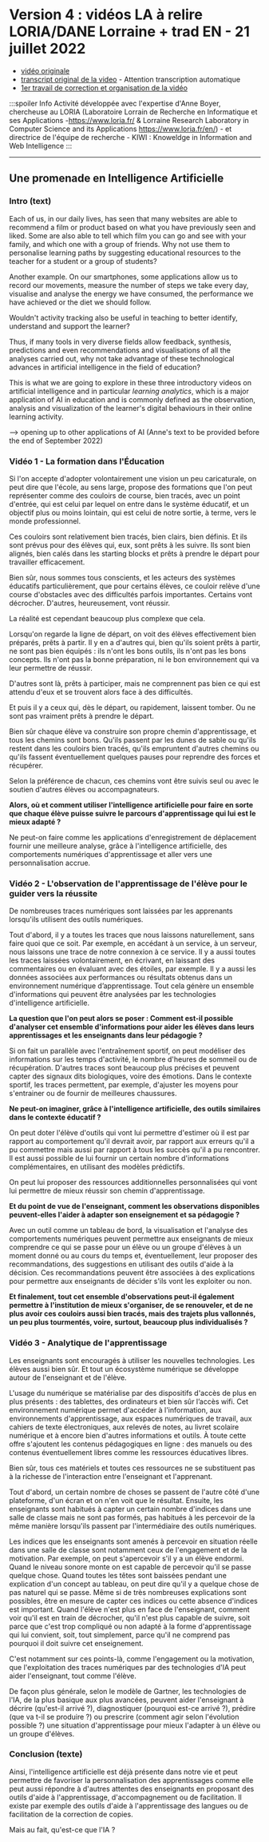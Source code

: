# Version 4 : vidéos LA à relire LORIA/DANE Lorraine + trad EN - 21 juillet 2022

- [vidéo originale](https://numavenir.com/levaluation-et-la-differenciation-pedagogique-par-le-numerique/)
- [transcript original de la video](https://notes.inria.fr/Sfc1e2RXTaGm0jqYmuh5gw) - Attention transcription automatique
- [1er travail de correction et organisation de la vidéo](https://notes.inria.fr/pC01ya18SuyEbl7UYqNrcw#)


:::spoiler Info
Activité développée avec l'expertise d'Anne Boyer, chercheuse au LORIA (Laboratoire Lorrain de Recherche en Informatique et ses Applications -https://www.loria.fr/  & Lorraine Research Laboratory in Computer Science and its Applications https://www.loria.fr/en/) - et directrice de l'équipe de recherche - KIWI : Knoweldge in Information and Web Intelligence
:::

-----------
## Une promenade en Intelligence Artificielle


### Intro (text)
Each of us, in our daily lives, has seen that many websites are able to recommend a film or product based on what you have previously seen and liked. Some are also able to tell which film you can go and see with your family, and which one with a group of friends.
Why not use them to personalise learning paths by suggesting educational resources to the teacher for a student or a group of students?

Another example. On our smartphones, some applications allow us to record our movements, measure the number of steps we take every day, visualise and analyse the energy we have consumed, the performance we have achieved or the diet we should follow.

Wouldn't activity tracking also be useful in teaching to better identify, understand and support the learner?

Thus, if many tools in very diverse fields allow feedback, synthesis, predictions and even recommendations and visualisations of all the analyses carried out, why not take advantage of these technological advances in artificial intelligence in the field of education?

This is what we are going to explore in these three introductory videos on artificial intelligence and in particular _learning analytics_, which is a major application of AI in education and is commonly defined as the observation, analysis and visualization of the learner's digital behaviours in their online learning activity.

--> opening up to other applications of AI (Anne's text to be provided before the end of September 2022)


### Vidéo 1 - La formation dans l'Éducation

Si l'on accepte d'adopter volontairement une vision un peu caricaturale, on peut dire que l'école, au sens large, propose des formations que l'on peut représenter comme des couloirs de course, bien tracés, avec un point d'entrée, qui est celui par lequel on entre dans le système éducatif, et un objectif plus ou moins lointain, qui est celui de notre sortie, à terme, vers le monde professionnel.

Ces couloirs sont relativement bien tracés, bien clairs, bien définis. Et ils sont prévus pour des élèves qui, eux, sont prêts à les suivre.
Ils sont bien alignés, bien calés dans les starting blocks et prêts à prendre le départ pour travailler efficacement.

Bien sûr, nous sommes tous conscients, et les acteurs des systèmes éducatifs particulièrement, que pour certains élèves, ce couloir relève d'une course d'obstacles avec des difficultés parfois importantes.
Certains vont décrocher. D'autres, heureusement, vont réussir.

La réalité est cependant beaucoup plus complexe que cela.

Lorsqu'on regarde la ligne de départ, on voit des élèves effectivement bien préparés, prêts à partir.
Il y en a d'autres qui, bien qu'ils soient prêts à partir, ne sont pas bien équipés :  ils n'ont les bons outils, ils n'ont pas les bons concepts. Ils n'ont pas la bonne préparation, ni le bon environnement qui va leur permettre de réussir.

D'autres sont là, prêts à participer, mais ne comprennent pas bien ce qui est attendu d'eux et se trouvent alors face à des difficultés.

Et puis il y a ceux qui, dès le départ, ou rapidement, laissent tomber. Ou ne sont pas vraiment prêts à prendre le départ.

Bien sûr chaque élève va construire son propre chemin d'apprentissage, et tous les chemins sont bons. Qu'ils passent par les dunes de sable ou qu'ils restent dans les couloirs bien tracés, qu'ils empruntent d'autres chemins ou qu'ils fassent éventuellement quelques pauses pour reprendre des forces et récupérer.

Selon la préférence de chacun, ces chemins vont être suivis seul ou avec le soutien d'autres élèves ou accompagnateurs.


**Alors, où et comment utiliser l'intelligence artificielle pour faire en sorte que chaque élève puisse suivre le parcours d'apprentissage qui lui est le mieux adapté ?**

Ne peut-on faire comme les applications d'enregistrement de déplacement fournir une meilleure analyse, grâce à l'intelligence artificielle, des comportements numériques d'apprentissage et aller vers une personnalisation accrue.


### Vidéo 2 - L'observation de l'apprentissage de l'élève pour le guider vers la réussite

De nombreuses traces numériques sont laissées par les apprenants lorsqu'ils utilisent des outils numériques.

Tout d'abord, il y a toutes les traces que nous laissons naturellement, sans faire quoi que ce soit. Par exemple, en accédant à un service, à un serveur, nous laissons une trace de notre connexion à ce service. Il y a aussi toutes les traces laissées volontairement, en écrivant, en laissant des commentaires ou en évaluant avec des étoiles, par exemple. Il y a aussi les données associées aux performances ou résultats obtenus dans un environnement numérique d’apprentissage.
Tout cela génère un ensemble d'informations qui peuvent être analysées par les technologies d'intelligence artificielle.

**La question que l'on peut alors se poser : Comment est-il possible d'analyser cet ensemble d'informations pour aider les élèves dans leurs apprentissages et les enseignants dans leur pédagogie ?**

Si on fait un parallèle avec l'entraînement sportif, on peut modéliser des informations sur les temps d'activité, le nombre d'heures de sommeil ou de récupération. D'autres traces sont beaucoup plus précises et peuvent capter des signaux dits biologiques, voire des émotions. Dans le contexte sportif, les traces permettent, par exemple, d'ajuster les moyens pour s'entrainer ou de fournir de meilleures chaussures.

**Ne peut-on imaginer, grâce à l'intelligence artificielle, des outils similaires dans le contexte éducatif ?**

On peut doter l'élève d'outils qui vont lui permettre d'estimer où il est par rapport au comportement qu'il devrait avoir, par rapport aux erreurs qu'il a pu commettre mais aussi par rapport à tous les succès qu'il a pu rencontrer. Il est aussi possible de lui fournir un certain nombre d'informations complémentaires, en utilisant des modèles prédictifs.

On peut lui proposer des ressources additionnelles personnalisées qui vont lui permettre de mieux réussir son chemin d'apprentissage.

**Et du point de vue de l'enseignant, comment les observations disponibles peuvent-elles l'aider à adapter son enseignement et sa pédagogie ?**

Avec un outil comme un tableau de bord, la visualisation et l'analyse des comportements numériques peuvent permettre aux enseignants de mieux comprendre ce qui se passe pour un élève ou un groupe d'élèves à un moment donné ou au cours du temps et, éventuellement, leur proposer des recommandations, des suggestions en utilisant des outils d'aide à la décision.
Ces recommandations peuvent être associées à des explications pour permettre aux enseignants de décider s'ils vont les exploiter ou non.

**Et finalement, tout cet ensemble d'observations peut-il également permettre à l'institution de mieux s'organiser, de se renouveler, et de ne plus avoir ces couloirs aussi bien tracés, mais des trajets plus vallonnés, un peu plus tourmentés, voire, surtout, beaucoup plus individualisés ?**


### Vidéo 3 - Analytique de l'apprentissage

Les enseignants sont encouragés à utiliser les nouvelles technologies. Les élèves aussi bien sûr. Et tout un écosystème numérique se développe autour de l'enseignant et de l'élève.

L'usage du numérique se matérialise par des dispositifs d'accès de plus en plus présents : des tablettes, des ordinateurs et bien sûr l’accès wifi. Cet environnement numérique permet d'accéder à l'information, aux environnements d'apprentissage, aux espaces numériques de travail, aux cahiers de texte électroniques, aux relevés de notes, au livret scolaire numérique et à encore bien d'autres informations et outils.
À toute cette offre s'ajoutent les contenus pédagogiques en ligne : des manuels ou des contenus éventuellement libres comme les ressources éducatives libres.

Bien sûr, tous ces matériels et toutes ces ressources ne se substituent pas à la richesse de l'interaction entre l'enseignant et l'apprenant.

Tout d'abord, un certain nombre de choses se passent de l'autre côté d'une plateforme, d'un écran et on n'en voit que le résultat.
Ensuite, les enseignants sont habitués à capter un certain nombre d'indices dans une salle de classe mais ne sont pas formés, pas habitués à les percevoir de la même manière lorsqu'ils passent par l'intermédiaire des outils numériques.

Les indices que les enseignants sont amenés à percevoir en situation réelle dans une salle de classe sont notamment ceux de l'engagement et de la motivation.
Par exemple, on peut s'apercevoir s'il y a un élève endormi. Quand le niveau sonore monte on est capable de percevoir qu'il se passe quelque chose. Quand toutes les têtes sont baissées pendant une explication d'un concept au tableau, on peut dire qu'il y a quelque chose de pas naturel qui se passe.
Même si de très nombreuses explications sont possibles, être en mesure de capter ces indices ou cette absence d'indices est important.
Quand l'élève n'est plus en face de l'enseignant, comment voir qu'il est en train de décrocher, qu'il n'est plus capable de suivre, soit parce que c'est trop compliqué ou non adapté à la forme d'apprentissage qui lui convient, soit, tout simplement, parce qu'il ne comprend pas pourquoi il doit suivre cet enseignement.

C'est notamment sur ces points-là, comme l'engagement ou la motivation, que l'exploitation des traces numériques par des technologies d'IA peut aider l'enseignant, tout comme l'élève.

De façon plus générale, selon le modèle de Gartner, les technologies de l'IA, de la plus basique aux plus avancées, peuvent aider l'enseignant à décrire (qu'est-il arrivé ?), diagnostiquer (pourquoi est-ce arrivé ?), prédire (que va t-il se produire ?) ou prescrire (comment agir selon l'évolution possible ?) une situation d'apprentissage pour mieux l'adapter à un élève ou un groupe d'élèves.



### Conclusion (texte)
Ainsi, l'intelligence artificielle est déjà présente dans notre vie et peut permettre de favoriser la personnalisation des apprentissages comme elle peut aussi répondre à d'autres attentes des enseignants en proposant des outils d'aide à l'apprentissage, d'accompagnement ou de facilitation. Il existe par exemple des outils d'aide à l'apprentissage des langues ou de facilitation de la correction de copies.

Mais au fait, qu'est-ce que l'IA ?
